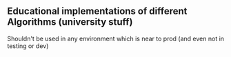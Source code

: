## Educational implementations of different Algorithms (university stuff)
Shouldn't be used in any environment which is near to prod (and even not in testing or dev)

